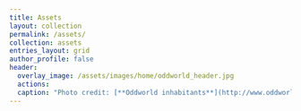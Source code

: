 ```yaml
---
title: Assets
layout: collection
permalink: /assets/
collection: assets
entries_layout: grid
author_profile: false
header:
  overlay_image: /assets/images/home/oddworld_header.jpg
  actions:
  caption: "Photo credit: [**Oddworld inhabitants**](http://www.oddworld.com/)"
---
```

